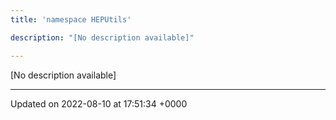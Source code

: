 ```yaml
---
title: 'namespace HEPUtils'

description: "[No description available]"

---
```







[No description available]






-------------------------------

Updated on 2022-08-10 at 17:51:34 +0000